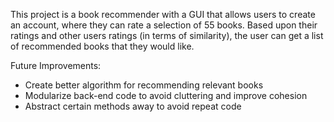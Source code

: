 This project is a book recommender with a GUI that allows users to create an account, where they can rate a selection of 55 books. Based upon their ratings and other users ratings (in terms of similarity), the user can get a list of recommended books that they would like.

Future Improvements: 
- Create better algorithm for recommending relevant books
- Modularize back-end code to avoid cluttering and improve cohesion
- Abstract certain methods away to avoid repeat code
